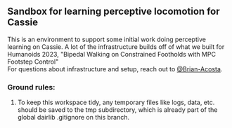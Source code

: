 ## Sandbox for learning perceptive locomotion for Cassie

This is an environment to support some initial work doing perceptive learning on 
Cassie. A lot of the infrastructure builds off of what we built for Humanoids 2023, 
"Bipedal Walking on Constrained Footholds with MPC Footstep Control"  
For questions about infrastructure and setup, reach out to
[@Brian-Acosta](github.com/Brian-Acosta). 

### Ground rules:
1. To keep this workspace tidy, any temporary files like logs, data, etc. should be
saved to the tmp subdirectory, which is already part of the global 
dairlib .gitignore on this branch.

